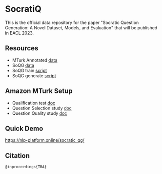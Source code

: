 # SocratiQ
This is the official data repository for the paper "Socratic Question Generation: A Novel Dataset, Models, and Evaluation" that will be published in EACL 2023.

## Resources
* MTurk Annotated [data](https://github.com/NUS-IDS/eacl23_soqg/tree/main/data/mturk_annotations)
* SoQG [data](https://github.com/NUS-IDS/eacl23_soqg/tree/main/data/soqg_samples)
* SoQG train [script](https://github.com/NUS-IDS/eacl23_soqg/blob/main/soqg_scripts/train.py)
* SoQG generate [script](https://github.com/NUS-IDS/eacl23_soqg/blob/main/soqg_scripts/generate.py)

## Amazon MTurk Setup
* Qualification test [doc](https://github.com/NUS-IDS/eacl23_soqg/blob/main/mturk_setup/MTurk%20Qualification%20Test.pdf)
* Question Selection study [doc](https://github.com/NUS-IDS/eacl23_soqg/blob/main/mturk_setup/mturk_question_selection.png)
* Question Quality study [doc](https://github.com/NUS-IDS/eacl23_soqg/blob/main/mturk_setup/mturk_question_quality.png)

## Quick Demo
https://nlp-platform.online/socratic_qg/

## Citation

```
@inproceedings{TBA}

```
